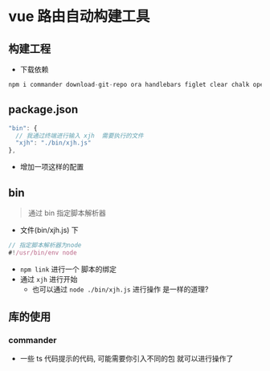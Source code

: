 # vue 路由自动构建工具

## 构建工程

- 下载依赖

```js
npm i commander download-git-repo ora handlebars figlet clear chalk open -s
```

## package.json

```js
"bin": {
  // 我通过终端进行输入 xjh  需要执行的文件
  "xjh": "./bin/xjh.js"
},
```

- 增加一项这样的配置

## bin

> 通过 bin 指定脚本解析器

- 文件(bin/xjh.js) 下

```js
// 指定脚本解析器为node
#!/usr/bin/env node
```

- `npm link` 进行一个 脚本的绑定
- 通过 `xjh` 进行开始
  - 也可以通过 `node ./bin/xjh.js` 进行操作 是一样的道理?

## 库的使用

### commander

- 一些 ts 代码提示的代码, 可能需要你引入不同的包 就可以进行操作了
